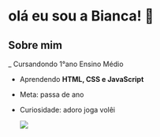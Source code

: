# olá eu sou a Bianca! 👋 

## Sobre mim 
_ Cursandondo 1°ano Ensino Médio 
- Aprendendo **HTML, CSS e JavaScript**
-  Meta: passa de ano
- Curiosidade: adoro joga volêi

  ![](https://miro.medium.com/v2/resize:fit:1000/0*vHi6UQcyvM8tT_Jf.gif)
